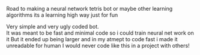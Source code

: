 Road to making a neural network tetris bot or maybe other learning algorithms its a learning high way just for fun

Very simple and very ugly coded bot.<br> 
It was meant to be fast and minimal code so i could train neural net work on it 
But it ended up being larger and in my atmept to code fast i made it unreadable for human
I would never code like this in a project with others!
